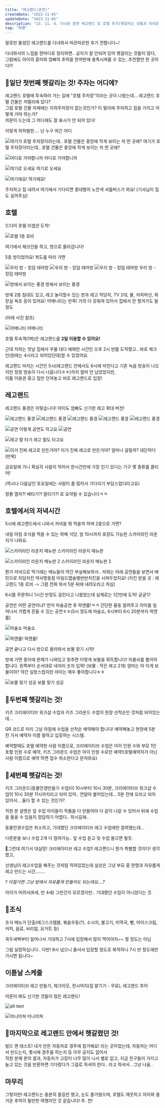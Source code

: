 ```yaml
---
title: "레고랜드(춘천)"
createDate: "2023-11-05"
updateDate: "2023-11-05"
description: "23. 11. 4. 다녀온 춘천 레고랜드 및 호텔 후기(헷갈리는 것들과 아쉬운 점도)"
tag: "여행"
---
```


말로만 들었던 레고랜드를 다녀와서 따끈따끈한 후기 전합니다~!

다녀와서의 느낌을 한마디로 정리하면.. 공지가 잘 안되어 있어 헷갈리는 것들이 많다, 그럼에도 아이의 흥미와 엄빠의 추억을 한꺼번에 충족시켜줄 수 있는, 추천할만 한 곳이다!!!

## 🎈일단 첫번째 헷갈리는 것! 주차는 어디에?

레고랜드 호텔에 투숙하러 가는 길에 "호텔 주차장"이라는 곳이 나왔는데... 레고랜드 호텔 건물은 저멀리에 있다?  
그럼 호텔 건물 자체에는 지하주차장이 없는것인가? 이 멀리에 주차하고 짐을 가지고 어떻게 가야 하는가?  
의문이 드는데 그 어디에도 잘 표시가 안 되어 있다!

이렇게 허허벌판.... 난 누구 여긴 어디

​![여기가 호텔 주차장이라는데.. 호텔 건물은 중앙에 작게 보이는 저 먼 곳에?](/assets/blog/legoland/image.png)
여기가 호텔 주차장이라는데.. 호텔 건물은 중앙에 작게 보이는 저 먼 곳에?

![어디로 가야합니까](/assets/blog/legoland/image-1.png)
어디로 가야합니까

![여기로 오세요](/assets/blog/legoland/image-2.png)
여기로 오세요

![여기에요!](/assets/blog/legoland/image-3.png)
여기에요!

주차하고 짐 내려서 여기에서 기다리면 중대형의 노란색 셔틀버스가 와요! (기사님이 짐도 실어주심)

## 호텔

드디어 호텔 리셉션 도착!

![호텔 1층 로비](/assets/blog/legoland/image-4.png)

여기에서 체크인을 하고, 방으로 올라갑니다!

5층 방이었어요! 복도를 따라 가면

![우리 방 - 킹덤 테마방](/assets/blog/legoland/image-5.png "우리 방 - 킹덤 테마방")
![우리 방 - 킹덤 테마방](/assets/blog/legoland/image-6.png "우리 방 - 킹덤 테마방")
![우리 방 - 킹덤 테마방](/assets/blog/legoland/image-7.png "우리 방 - 킹덤 테마방")
우리 방 - 킹덤 테마방

![방에서 보이는 풍경](/assets/blog/legoland/image-8.png "방에서 보이는 풍경")
방에서 보이는 풍경

방에 2층 침대도 있고, 레고 놀이할수 있는 판과 레고 적당히, TV 2대, 물, 커피머신, 화장실 욕조 등이 있어요! 어메니티는 만족! 거의 다 갖춰져 있어서 집에서 안 챙겨가도 될 정도

(아래 사진 참조)

![어메니티](/assets/blog/legoland/image-9.png "어메니티")
어메니티

호텔 투숙객(1박)은 레고랜드를 **2일 이용할 수 있어요!**

근데 저희는 첫날 집에서 꾸물 대다 애매한 시간인 오후 2시 반쯤 도착했고.. 바로 체크인(원래는 4시라고 되어있던데)할 수 있었어요.

레고랜드 마치는 시간인 5시(레고랜드 안에서도 6시에 마친다고 기존 녹음 방송이 나오지만 정정 방송이 다시 나옵니다ㅎㅎ)까지 얼마 안 남았었지만,  
이틀 이용권 끊고 짐만 던져놓고 바로 레고랜드로 입장!

## 레고랜드

레고랜드 풍경은 이렇습니다! 아이도 엄빠도 신기한 레고 확대 버전!

![레고랜드 풍경](/assets/blog/legoland/image-10.png "레고랜드 풍경")
![레고랜드 풍경](/assets/blog/legoland/image-11.png "레고랜드 풍경")
![레고랜드 풍경](/assets/blog/legoland/image-12.png "레고랜드 풍경")
![레고랜드 풍경](/assets/blog/legoland/image-13.png "레고랜드 풍경")
![레고랜드 풍경](/assets/blog/legoland/image-14.png "레고랜드 풍경")

![공연](/assets/blog/legoland/image-15.png "공연")
이렇게 공연도 하고요
![공연](/assets/blog/legoland/image-16.png "공연")

![레고 말 타기](/assets/blog/legoland/image-17.png "레고 말 타기")
레고 말도 타고요

![이거 진짜 레고로 만든거야?](/assets/blog/legoland/image-18.png "이거 진짜 레고로 만든거야?")
이거 진짜 레고로 만든거야? 얼마나 걸릴까? 대단하다(반복)

금요일에 가니 확실히 사람이 적어서 한시간만에 가장 인기 있다는 기구 몇 종류를 클리어!

(역시나 다음날인 토요일에는 사람이 좀 많아서 기다리기 부담스럽더라고요)

청룡 열차?! 배타기?! 말타기?! 로 요약될 수 있습니다ㅋㅋ

## 호텔에서의 저녁시간

5시에 레고랜드에서 나와서 저녁을 뭐 먹을까 하며 2층으로 가면?

내일 아침 조식을 먹을 수 있는 뷔페 식당, 밤 10시까지 포장도 가능한 스카이라인 라운지가 나와요.

![스카이라인 라운지 메뉴판](/assets/blog/legoland/image-19.png "스카이라인 라운지 메뉴판")
스카이라인 라운지 메뉴판

![스카이라인 라운지 메뉴판 2](/assets/blog/legoland/image-20.png "스카이라인 라운지 메뉴판 2")
스카이라인 라운지 메뉴판 2

뭔가 저녁으로 먹기에는 메뉴들이 약간 부실해보여서.. 저희는 아래 공연들을 보면서 배민으로 자담치킨 약사명동점 마일드맵슐랭반반치킨을 시켜두었지요! (치킨 받을 곳 : 레고렌드 1층 로비 -> 그럼 전화 와서 5분 뒤에 내려오라고 하심)

6시쯤 주문하니 1시간 반정도 걸린다고 나왔었는데 실제로는 1간만에 도착! 굳굳♡

공연은 어떤 공연이냐? 먼저 마술공연 후 락앤롤!ㅋㅋ 간단한 율동 알려주고 아이들 일어나서 가볍게 흔들 수 있는 공연ㅎㅎ(5시 정도에 마술쇼, 6시부터 6시 20분까지 락앤롤)

![마술쇼](/assets/blog/legoland/image-21.png "마술쇼")
마술쇼

![락앤롤!](/assets/blog/legoland/image-22.png "락앤롤!")
락앤롤!

공연 끝나고 다시 방으로 올라와서 보물 찾기 시작!

방에 가면 종이에 문제가 나와있고 맞추면 이렇게 보물을 획득합니다! 자물쇠를 풀어야 합니다. 왼쪽부터 순서대로 네자리 숫자 입력! (보물 : 작은 레고 2개) 엄마는 아 이게 보물이야? 약간 실망스럽지만 아이는 매우 좋아합니다ㅎㅎ

![보물 찾기 성공](/assets/blog/legoland/image-23.png "보물 찾기 성공")
보물 찾기 성공

## 🎈두번째 헷갈리는 것!

키즈 크리에이티브 워크샵 수업과 키즈 그라운드 수업이 현장 선착순인 것처럼 되어있는데...

QR 코드로 미리 그날 아침에 수업을 선착순 예약해야 합니다! 예약해놓고 현장에 5분 전 가서 예약자 이름 말하고 입장하는 시스템.​

예약할때도 호텔 예약한 사람 이름으로, 크리에이티브 수업은 아이 인원 수와 부모 1인 포함 인원 수로 예약, 키즈 그라운드 수업은 아이 인원 수로만 예약!(호텔예약자가 아닌 사람 이름으로 예약 하면 접수 취소한다고 문자와요)

## 🎈세번째 헷갈리는 것!

키즈 그라운드(동물안경만들기 수업)이 10시부터 10시 30분, 크리에이티브 워크샵 수업이 10시 30분 11시까지라고 되어 있어.. 연달아 붙어있는데... 5분 전에 오라고 되어 있어서... 둘다 할 수 있는 것인가?

직원 분 설명은 앞 수업 아이들이 작품을 다 만들어야 다 같이 나갈 수 있어서 뒤에 수업을 들을 수 있을지 장담하기 어렵다.. 하시길래..

동물안경수업은 취소하고, 기대했던 크리에이티브 레고 수업에만 참여했는데...

다른분을 보니 수업 2개 다 참여가능.. 앞 수업 듣고 뒷 수업 들으면 될듯.

🎈그런데 여기서 대실망! 크리에이티브 레고 수업!! 레고랜드니 뭔가 특별할 것이다! 생각했고,

선생님이 레고수업을 해주는 것처럼 적혀있었는데 실상은 그냥 부모 중 한명과 자유롭게 레고 만드는 시간........

_? 이럴거면 그냥 방에서 자유롭게 만들어도 되는데요....?_

아이가 어려서(6세, 만 4세) 그런건지 모르겠지만.. 기대했던 수업이 아니었다는 것.

## 🎈조식

조식 메뉴가 단촐(에그스크램블, 볶음우동(?), 소시지, 불고기, 미역국, 빵, 아이스크림, 커피, 음료, 씨리얼, 요거트 등)

꼭두새벽부터 일어나서 기대하고 7시에 입장해서 많이 먹어야지~~ 할 정도는 아님

그럼 실망하십니다.. 다만! 8시 넘으니 줄서서 입장할 정도로 북적하니 7시 반 정도에만 가시면 됩니다~

## 이튿날 스케줄

크리에이티브 레고 만들기, 체크아웃, 컨시어지(짐 맡기기 - 무료), 레고랜드 투어​

어른이 봐도 신기한 것들이 많은 레고랜드!

![alt text](/assets/blog/legoland/image-24.png)

![미니어쳐](/assets/blog/legoland/image-25.png "미니어쳐")
미니어쳐

## 🎈마지막으로 레고랜드 안에서 헷갈렸던 것!

빌드 앤 테스트! 내가 만든 자동차로 경주에 참가해요! 라는 곳이었는데, 자동차는 어디서 만드는지, 몇시에 경주를 하는지 등 아무 공지도 없어서  
직원 분께 문의 결과, 자동차가 고장이 너무 많이 나서 별로 없고, 지금 친구들이 가지고 놀고 있는 것을 반환하면 기다렸다가 그걸로 하셔야 한다.. 라고 하셔서.. 그냥 나옴..

## 마무리

그렇지만! 레고랜드는 충분히 즐길만 했고, 눈도 즐거웠으며, 호텔도 깨끗하고 아이와 즐거운 추억이 될만한 여행지인 것 같습니다! 추. 천!
